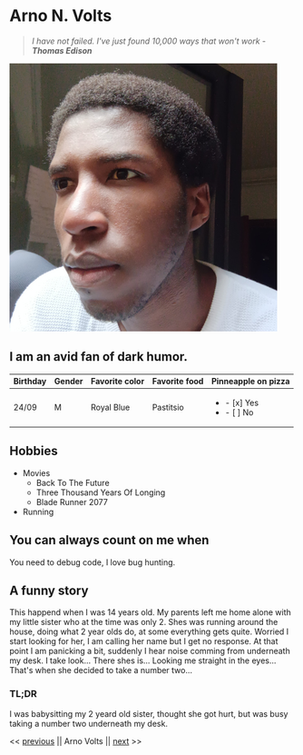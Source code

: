 # Arno N. Volts
> _I have not failed. I've just found 10,000 ways that won't work_ - _**Thomas Edison**_

![me](./assets/arno.jpg)

## I am an avid fan of dark humor. 

| Birthday | Gender | Favorite color | Favorite food | Pinneapple on pizza |
|----------|--------|----------------|---------------|---------------------|
|  24/09   |   M    |   Royal Blue   |   Pastitsio   | <ul><li>-  [x] Yes</li><li>- [ ] No </li></ul>|


## Hobbies
- Movies
    - Back To The Future
    - Three Thousand Years Of Longing
    - Blade Runner 2077
- Running

## You can always count on me when
You need to debug code, I love bug hunting.

## A funny story
This happend when I was 14 years old. My parents left me home alone with my little sister who at the time was only 2. 
Shes was running around the house, doing what 2 year olds do, at some everything gets quite. 
Worried I start looking for her, I am calling her name but I get no response. At that point I am panicking a bit, suddenly I hear noise comming from underneath my desk.
I take look... There shes is... Looking me straight in the eyes... That's when she decided to take a number two... 

### TL;DR
I was babysitting my 2 yeard old sister, thought she got hurt, but was busy taking a number two underneath my desk. 

<< [previous](https://github.com/nathvda/) || Arno Volts || [next](https://github.com/A-Mariaule) >>
